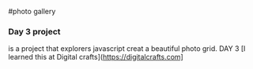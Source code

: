 #photo gallery
### Day 3 project

is a project that explorers javascript creat a beautiful photo grid. DAY 3
[I learned this at Digital crafts](https://digitalcrafts.com]